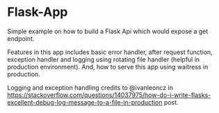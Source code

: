 # Flask-App

Simple example on how to build a Flask Api which would expose a get endpoint.

Features in this app includes basic error handler, after request function, exception handler and logging using rotating file handler (helpful in production environment). And, how to serve this app using waitress in production. 

Logging and exception handling credits to @ivanleoncz in https://stackoverflow.com/questions/14037975/how-do-i-write-flasks-excellent-debug-log-message-to-a-file-in-production post.
